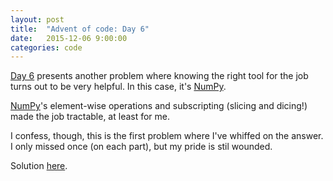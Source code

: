 ```yaml
---
layout: post
title:  "Advent of code: Day 6"
date:   2015-12-06 9:00:00
categories: code 
---
```


[Day 6][day] presents another problem where knowing the right tool for the job turns out to be very helpful. In this case, it's [NumPy][numpy]. 

[NumPy][numpy]'s element-wise operations and subscripting (slicing and dicing!) made the job tractable, at least for me.

I confess, though, this is the first problem where I've whiffed on the answer. I only missed once (on each part), but my pride is stil wounded.

Solution [here][code].

[day]: http://adventofcode.com/day/6
[code]: https://github.com/bildzeitung/adventofcode/tree/master/06
[numpy]: http://www.numpy.org
